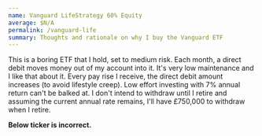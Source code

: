 ```yaml
---
name: Vanguard LifeStrategy 60% Equity
average: $N/A
permalink: /vanguard-life
summary: Thoughts and rationale on why I buy the Vanguard ETF
---
```


This is a boring ETF that I hold, set to medium risk. Each month, a direct debit moves money out of my account into it. It's very low maintenance and I like that about it. Every pay rise I receive, the direct debit amount increases (to avoid lifestyle creep). Low effort investing with 7% annual return can't be balked at. I don't intend to withdraw until I retire and assuming the current annual rate remains, I'll have £750,000 to withdraw when I retire.

**Below ticker is incorrect.**